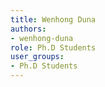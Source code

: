 ```yaml
---
title: Wenhong Duna
authors:
- wenhong-duna
role: Ph.D Students
user_groups:
- Ph.D Students
---
```

